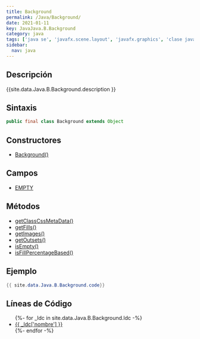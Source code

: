 ```yaml
---
title: Background
permalink: /Java/Background/
date: 2021-01-11
key: JavaJava.B.Background
category: java
tags: ['java se', 'javafx.scene.layout', 'javafx.graphics', 'clase java', 'JavaFX 8.0']
sidebar: 
  nav: java
---
```


## Descripción
{{site.data.Java.B.Background.description }}

## Sintaxis
~~~java
public final class Background extends Object
~~~

## Constructores
* [Background()](/Java/Background/Background/)

## Campos
* [EMPTY](/Java/Background/EMPTY)

## Métodos
* [getClassCssMetaData()](/Java/Background/getClassCssMetaData)
* [getFills()](/Java/Background/getFills)
* [getImages()](/Java/Background/getImages)
* [getOutsets()](/Java/Background/getOutsets)
* [isEmpty()](/Java/Background/isEmpty)
* [isFillPercentageBased()](/Java/Background/isFillPercentageBased)

## Ejemplo
~~~java
{{ site.data.Java.B.Background.code}}
~~~

## Líneas de Código
<ul>
{%- for _ldc in site.data.Java.B.Background.ldc -%}
   <li>
       <a href="{{_ldc['url'] }}">{{ _ldc['nombre'] }}</a>
   </li>
{%- endfor -%}
</ul>
